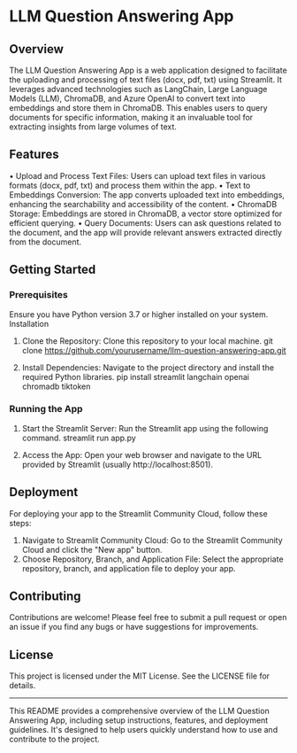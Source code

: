 # LLM Question Answering App

## Overview
The LLM Question Answering App is a web application designed to facilitate the uploading and processing of text files (docx, pdf, txt) using Streamlit. It leverages advanced technologies such as LangChain, Large Language Models (LLM), ChromaDB, and Azure OpenAI to convert text into embeddings and store them in ChromaDB. This enables users to query documents for specific information, making it an invaluable tool for extracting insights from large volumes of text.
## Features
•	Upload and Process Text Files: Users can upload text files in various formats (docx, pdf, txt) and process them within the app.
•	Text to Embeddings Conversion: The app converts uploaded text into embeddings, enhancing the searchability and accessibility of the content.
•	ChromaDB Storage: Embeddings are stored in ChromaDB, a vector store optimized for efficient querying.
•	Query Documents: Users can ask questions related to the document, and the app will provide relevant answers extracted directly from the document.
## Getting Started
### Prerequisites
Ensure you have Python version 3.7 or higher installed on your system.
Installation
1.	Clone the Repository: Clone this repository to your local machine.
git clone https://github.com/yourusername/llm-question-answering-app.git


2.	Install Dependencies: Navigate to the project directory and install the required Python libraries.
pip install streamlit langchain openai chromadb tiktoken


### Running the App
1.	Start the Streamlit Server: Run the Streamlit app using the following command.
streamlit run app.py


2.	Access the App: Open your web browser and navigate to the URL provided by Streamlit (usually http://localhost:8501).
## Deployment
For deploying your app to the Streamlit Community Cloud, follow these steps:
1.	Navigate to Streamlit Community Cloud: Go to the Streamlit Community Cloud and click the "New app" button.
2.	Choose Repository, Branch, and Application File: Select the appropriate repository, branch, and application file to deploy your app.
## Contributing
Contributions are welcome! Please feel free to submit a pull request or open an issue if you find any bugs or have suggestions for improvements.
## License
This project is licensed under the MIT License. See the LICENSE file for details.
________________________________________
This README provides a comprehensive overview of the LLM Question Answering App, including setup instructions, features, and deployment guidelines. It's designed to help users quickly understand how to use and contribute to the project.


